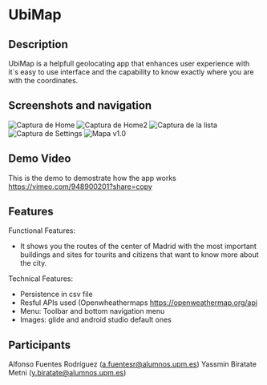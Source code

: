 # UbiMap
## Description
UbiMap is a helpfull geolocating app that enhances user experience with it`s easy to use interface and the capability to know exactly where you are with the coordinates.
## Screenshots and navigation

![Captura de Home](https://github.com/afuentesr11/UbiMap/assets/124911192/147d8ef7-04f6-432a-bf87-edb0131ac0af)
![Captura de Home2](https://github.com/afuentesr11/UbiMap/assets/124911192/3793f24e-7ae6-499e-b17e-72cc7b559d9c)
![Captura de la lista](https://github.com/afuentesr11/UbiMap/assets/124911192/bfa4f2e5-5078-4e62-ade2-d19e13fec4b5)
![Captura de Settings](https://github.com/afuentesr11/UbiMap/assets/124911192/cda81dbe-9875-4016-9ae4-2a769c597a85)
![Mapa v1.0](https://github.com/afuentesr11/UbiMap/assets/124911192/f1196b81-6c37-4198-9524-8a29ae3b1ce2)

## Demo Video
This is the demo to demostrate how the app works https://vimeo.com/948900201?share=copy

## Features
Functional Features:
- It shows you the routes of the center of Madrid with the most important buildings and sites for tourits and citizens that want to know more about the city.

Technical Features:
- Persistence in csv file
- Resful APIs used (Openwheathermaps https://openweathermap.org/api
- Menu: Toolbar and bottom navigation menu
- Images: glide and android studio default ones


## Participants
Alfonso Fuentes Rodríguez (a.fuentesr@alumnos.upm.es)
Yassmin Biratate Metni (y.biratate@alumnos.upm.es)
